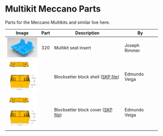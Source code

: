 # Multikit Meccano Parts

Parts for the Meccano Multikits and similar live here.

Image | Part | Description | By
----- | ---- | ----------- | --
[<img src="images/multikit-seat.png" width="100">](stl/multikit-seat.stl) | 320 | Multikit seat insert | Joseph Rimmer
[<img src="images/crane-block-cover.jpg" width="100">](stl/crane-shell.stl) | | Blocksetter block shell ([SKP file](skp/crane-block-cover.skp)) | Edmundo Veiga
[<img src="images/crane-block-cover.jpg" width="100">](stl/crane-cover.stl) | | Blocksetter block cover ([SKP file](skp/crane-block-cover.skp)) | Edmundo Veiga
